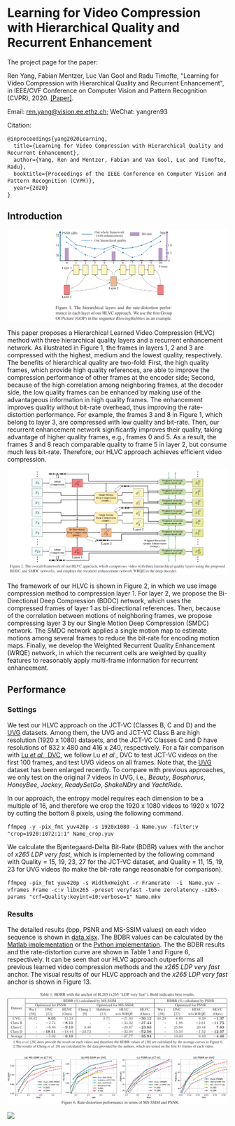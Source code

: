 # Learning for Video Compression with Hierarchical Quality and Recurrent Enhancement

The project page for the paper:

Ren Yang, Fabian Mentzer, Luc Van Gool and Radu Timofte, "Learning for Video Compression with Hierarchical Quality and Recurrent Enhancement", in IEEE/CVF Conference on Computer Vision and Pattern Recognition (CVPR), 2020. [[Paper]](https://arxiv.org/abs/2003.01966). 

Email: ren.yang@vision.ee.ethz.ch; WeChat: yangren93

Citation:
```
@inproceedings{yang2020Learning,
  title={Learning for Video Compression with Hierarchical Quality and Recurrent Enhancement},
  author={Yang, Ren and Mentzer, Fabian and Van Gool, Luc and Timofte, Radu},
  booktitle={Proceedings of the IEEE Conference on Computer Vision and Pattern Recognition (CVPR)},
  year={2020}
}
```
## Introduction

![ ](Figures/Introduction.png)

This paper proposes a Hierarchical Learned Video Compression (HLVC) method with three hierarchical quality layers and a recurrent enhancement network. As illustrated in Figure 1, the frames in layers 1, 2 and 3 are compressed with the highest, medium and the lowest quality, respectively. The benefits of hierarchical quality are two-fold: First, the high quality frames, which provide high quality references, are able to improve the compression performance of other frames at the encoder side; Second, because of the high correlation among neighboring frames, at the decoder side, the low quality frames can be enhanced by making use of the advantageous information in high quality frames. The enhancement improves quality without bit-rate overhead, thus improving the rate-distortion performance. For example, the frames 3 and 8 in Figure 1, which belong to layer 3, are compressed with low quality and bit-rate. Then, our recurrent enhancement network significantly improves their quality, taking advantage of higher quality frames, e.g., frames 0 and 5. As a result, the frames 3 and 8 reach comparable quality to frame 5 in layer 2, but consume much less bit-rate. Therefore, our HLVC approach achieves efficient video compression.

![ ](Figures/Framework.png)

The framework of our HLVC is shown in Figure 2, in which we use image compression method to compression layer 1. For layer 2, we propose the Bi-Directional Deep Compression (BDDC) network, which uses the compressed frames of layer 1 as bi-directional references. Then, because of the correlation between motions of neighboring frames, we propose compressing layer 3 by our Single Motion Deep Compression (SMDC) network. The SMDC network applies a single motion map to estimate motions among several frames to reduce the bit-rate for encoding motion maps. Finally, we develop the Weighted Recurrent Quality Enhancement (WRQE) network, in which the recurrent cells are weighted by quality features to reasonably apply multi-frame information for recurrent enhancement.

## Performance
### Settings
We test our HLVC approach on the JCT-VC (Classes B, C and D) and the [UVG](http://ultravideo.cs.tut.fi/#testsequences) datasets. Among them, the UVG and JCT-VC Class B are high resolution (1920 x 1080) datasets, and the JCT-VC Classes C and D have resolutions of 832 x 480 and 416 x 240, respectively. For a fair comparison with [Lu *et al.*, DVC](http://openaccess.thecvf.com/content_CVPR_2019/papers/Lu_DVC_An_End-To-End_Deep_Video_Compression_Framework_CVPR_2019_paper.pdf), we follow Lu *et al.*, DVC to test JCT-VC videos on the first 100 frames, and test UVG videos on all frames. Note that, the [UVG](http://ultravideo.cs.tut.fi/#testsequences) dataset has been enlarged recently. To compare with previous approaches, we only test on the original 7 videos in UVG, i.e., *Beauty*, *Bosphorus*, *HoneyBee*, *Jockey*, *ReadySetGo*, *ShakeNDry* and *YachtRide*.

In our approach, the entropy model requires each dimension to be a multiple of 16, and therefore we crop the 1920 x 1080 videos to 1920 x 1072 by cutting the bottom 8 pixels, using the following command.
```
ffmpeg -y -pix_fmt yuv420p -s 1920x1080 -i Name.yuv -filter:v "crop=1920:1072:1:1" Name_crop.yuv 
```
We calculate the Bjøntegaard-Delta Bit-Rate (BDBR) values with the anchor of *x265 LDP very fast*, which is implemented by the following command with Quality = 15, 19, 23, 27 for the JCT-VC dataset, and Quality = 11, 15, 19, 23 for UVG videos (to make the bit-rate range reasonable for comparison).
```
ffmpeg -pix_fmt yuv420p -s WidthxHeight -r Framerate  -i  Name.yuv -vframes Frame -c:v libx265 -preset veryfast -tune zerolatency -x265-params "crf=Quality:keyint=10:verbose=1" Name.mkv
```
### Results
The detailed results (bpp, PSNR and MS-SSIM values) on each video sequence is shown in [data.xlsx](/Results). The BDBR values can be calculated by the [Matlab implementation](https://www.mathworks.com/matlabcentral/fileexchange/41749-bjontegaard-metric-calculation-bd-psnr) or the [Python implementation](https://github.com/Anserw/Bjontegaard_metric). The the BDBR results and the rate-distortion curve are shown in Table 1 and Figure 6, respectively. It can be seen that our HLVC approach outperforms all previous learned video compression methods and the *x265 LDP very fast* anchor. The visual results of our HLVC approach and the *x265 LDP very fast* anchor is shown in Figure 13.

![ ](Results/BDBR.png)

![ ](Results/RD_curve.png)

![ ](Results/Visual_results.png)
